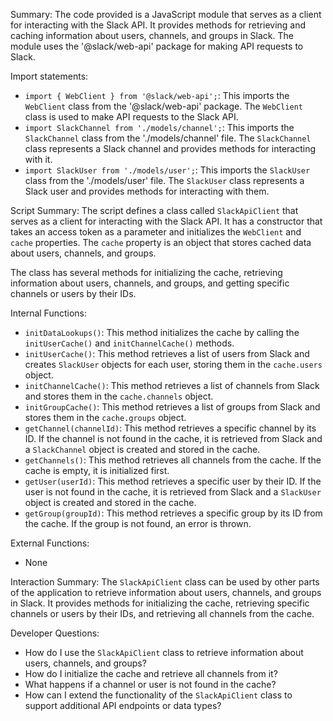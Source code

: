 Summary:
The code provided is a JavaScript module that serves as a client for interacting with the Slack API. It provides methods for retrieving and caching information about users, channels, and groups in Slack. The module uses the '@slack/web-api' package for making API requests to Slack.

Import statements:
- `import { WebClient } from '@slack/web-api';`: This imports the `WebClient` class from the '@slack/web-api' package. The `WebClient` class is used to make API requests to the Slack API.
- `import SlackChannel from './models/channel';`: This imports the `SlackChannel` class from the './models/channel' file. The `SlackChannel` class represents a Slack channel and provides methods for interacting with it.
- `import SlackUser from './models/user';`: This imports the `SlackUser` class from the './models/user' file. The `SlackUser` class represents a Slack user and provides methods for interacting with them.

Script Summary:
The script defines a class called `SlackApiClient` that serves as a client for interacting with the Slack API. It has a constructor that takes an access token as a parameter and initializes the `WebClient` and `cache` properties. The `cache` property is an object that stores cached data about users, channels, and groups.

The class has several methods for initializing the cache, retrieving information about users, channels, and groups, and getting specific channels or users by their IDs.

Internal Functions:
- `initDataLookups()`: This method initializes the cache by calling the `initUserCache()` and `initChannelCache()` methods.
- `initUserCache()`: This method retrieves a list of users from Slack and creates `SlackUser` objects for each user, storing them in the `cache.users` object.
- `initChannelCache()`: This method retrieves a list of channels from Slack and stores them in the `cache.channels` object.
- `initGroupCache()`: This method retrieves a list of groups from Slack and stores them in the `cache.groups` object.
- `getChannel(channelId)`: This method retrieves a specific channel by its ID. If the channel is not found in the cache, it is retrieved from Slack and a `SlackChannel` object is created and stored in the cache.
- `getChannels()`: This method retrieves all channels from the cache. If the cache is empty, it is initialized first.
- `getUser(userId)`: This method retrieves a specific user by their ID. If the user is not found in the cache, it is retrieved from Slack and a `SlackUser` object is created and stored in the cache.
- `getGroup(groupId)`: This method retrieves a specific group by its ID from the cache. If the group is not found, an error is thrown.

External Functions:
- None

Interaction Summary:
The `SlackApiClient` class can be used by other parts of the application to retrieve information about users, channels, and groups in Slack. It provides methods for initializing the cache, retrieving specific channels or users by their IDs, and retrieving all channels from the cache.

Developer Questions:
- How do I use the `SlackApiClient` class to retrieve information about users, channels, and groups?
- How do I initialize the cache and retrieve all channels from it?
- What happens if a channel or user is not found in the cache?
- How can I extend the functionality of the `SlackApiClient` class to support additional API endpoints or data types?